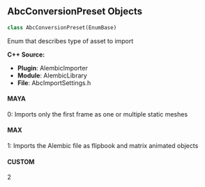 ## AbcConversionPreset Objects

```python
class AbcConversionPreset(EnumBase)
```

Enum that describes type of asset to import

**C++ Source:**

- **Plugin**: AlembicImporter
- **Module**: AlembicLibrary
- **File**: AbcImportSettings.h

<a id="unreal.AbcConversionPreset.MAYA"></a>

#### MAYA

0: Imports only the first frame as one or multiple static meshes

<a id="unreal.AbcConversionPreset.MAX"></a>

#### MAX

1: Imports the Alembic file as flipbook and matrix animated objects

<a id="unreal.AbcConversionPreset.CUSTOM"></a>

#### CUSTOM

2

<a id="unreal.AbcGeometryCacheMotionVectorsImport"></a>
